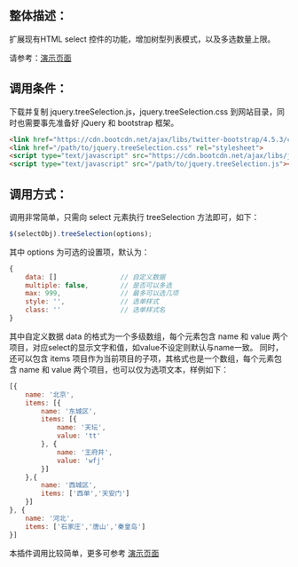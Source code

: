 整体描述：
--------
扩展现有HTML select 控件的功能，增加树型列表模式，以及多选数量上限。

请参考：[演示页面](https://windy2006.github.io/jquery.treeSelection/)

调用条件：
--------
下载并复制 jquery.treeSelection.js，jquery.treeSelection.css 到网站目录，同时也需要事先准备好 jQuery 和 bootstrap 框架。

```html
<link href="https://cdn.bootcdn.net/ajax/libs/twitter-bootstrap/4.5.3/css/bootstrap.min.css" rel="stylesheet">
<link href="/path/to/jquery.treeSelection.css" rel="stylesheet">
<script type="text/javascript" src="https://cdn.bootcdn.net/ajax/libs/jquery/3.5.1/jquery.min.js"></script>
<script type="text/javascript" src="/path/to/jquery.treeSelection.js"></script>
```

调用方式：
--------
调用非常简单，只需向 select 元素执行 treeSelection 方法即可，如下：
```javascript
$(selectObj).treeSelection(options);
```
其中 options 为可选的设置项，默认为：
```javascript
{
    data: []                // 自定义数据
    multiple: false,        // 是否可以多选
    max: 999,               // 最多可以选几项
    style: '',              // 选单样式
    class: ''               // 选单样式名
}
```

其中自定义数据 data 的格式为一个多级数组，每个元素包含 name 和 value 两个项目，对应select的显示文字和值，如value不设定则默认与name一致。
同时，还可以包含 items 项目作为当前项目的子项，其格式也是一个数组，每个元素包含 name 和 value 两个项目，也可以仅为选项文本，样例如下：

```javascript
[{
    name: '北京',
    items: [{
        name: '东城区',
        items: [{
            name: '天坛',
            value: 'tt'
        }, {
            name: '王府井',
            value: 'wfj'
        }]
    },{
        name: '西城区',
        items: ['西单','天安门']
    }]
}, {
    name: '河北',
    items: ['石家庄','唐山','秦皇岛']
}]
```

本插件调用比较简单，更多可参考 [演示页面](https://windy2006.github.io/jquery.treeSelection/)